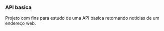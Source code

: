 ### API basica 
Projeto com fins para estudo de uma API basica retornando noticias de um endereço web.
